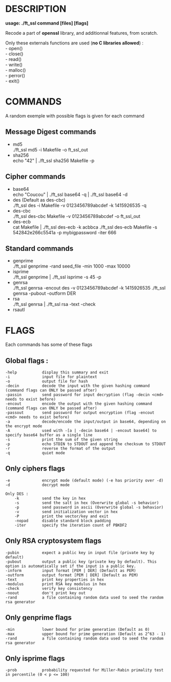 DESCRIPTION
==

**usage: ./ft_ssl command [files] [flags]**

Recode a part of **openssl** library, and additionnal features, from scratch.

Only these externals functions are used (**no C libraries allowed**) :  
    - open()  
    - close()  
    - read()  
    - write()  
    - malloc()  
    - perror()  
    - exit()  



COMMANDS
==
A random exemple with possible flags is given for each command

Message Digest commands
-
* md5  
    ./ft_ssl md5 -i Makefile -o ft_ssl_out
* sha256  
    echo "42" | ./ft_ssl sha256 Makefile -p

Cipher commands
-
* base64  
    echo "Coucou" | ./ft_ssl base64 -q | ./ft_ssl base64 -d
* des       (Default as des-cbc)  
    ./ft_ssl des -i Makefile -v 0123456789abcdef -k 1415926535 -q
* des-cbc  
    ./ft_ssl des-cbc Makefile -v 0123456789abcdef -o ft_ssl_out
* des-ecb  
    cat Makefile | ./ft_ssl des-ecb -k acbbca
    ./ft_ssl des-ecb Makefile -s 542842e266c5541a -p mybigpassword -iter 666

Standard commands
-
* genprime  
    ./ft_ssl genprime -rand seed_file -min 1000 -max 10000
* isprime  
    ./ft_ssl genprime | ./ft_ssl isprime -s 45 -p
* genrsa  
    ./ft_ssl genrsa -encout des -v 0123456789abcdef -k 1415926535
    ./ft_ssl genrsa -pubout -outform DER
* rsa  
    ./ft_ssl genrsa | ./ft_ssl rsa -text -check
* rsautl



FLAGS
==

Each commands has some of these flags

Global flags :
-
    -help           display this summary and exit
    -i              input file for plaintext
    -o              output file for hash
    -decin          decode the input with the given hashing command (command flags can ONLY be passed after)
    -passin         send password for input decryption (flag -decin <cmd> needs to exist before)
    -encout         encode the output with the given hashing command (command flags can ONLY be passed after)
    -passout        send password for output encryption (flag -encout <cmd> needs to exist before)
    -a              decode/encode the input/output in base64, depending on the encrypt mode
    -A              used with -[a | -decin base64 | -encout base64] to specify base64 buffer as a single line
    -s              print the sum of the given string
    -p              echo STDIN to STDOUT and append the checksum to STDOUT
    -r              reverse the format of the output
    -q              quiet mode

Only ciphers flags
-
    -e              encrypt mode (default mode) (-e has priority over -d)
    -d              decrypt mode

    Only DES :
        -k          send the key in hex
        -s          send the salt in hex (Overwrite global -s behavior)
        -p          send password in ascii (Overwrite global -s behavior)
        -v          send initialization vector in hex
        -P          print the vector/key and exit
        -nopad      disable standard block padding
        -iter       specify the iteration count of PBKDF2

Only RSA cryptosystem flags
-
    -pubin          expect a public key in input file (private key by default)
    -pubout         output a public key (private key by default). This option is automatically set if the input is a public key.
    -inform         input format [PEM | DER] (Default as PEM)
    -outform        output format [PEM | DER] (Default as PEM)
    -text           print key properties in hex
    -modulus        print RSA key modulus in hex
    -check          verify key consistency
    -noout          don't print key out
    -rand           a file containing random data used to seed the random rsa generator

Only genprime flags
-
    -min            lower bound for prime generation (Default as 0)
    -max            upper bound for prime generation (Default as 2^63 - 1)
    -rand           a file containing random data used to seed the random rsa generator

Only isprime flags
-
    -prob           probability requested for Miller-Rabin primality test in percentile (0 < p <= 100)
